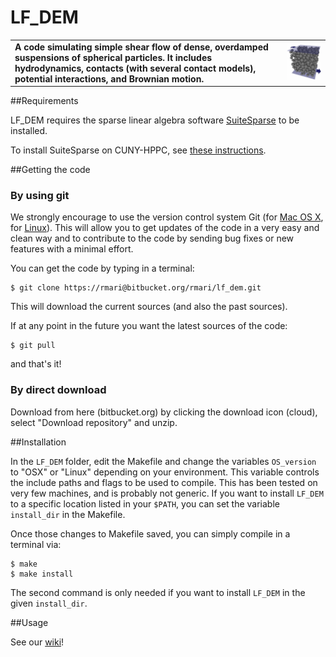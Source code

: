 # LF_DEM

|                                      |                             |
|--------------------------------------|-----------------------------|
|**A code simulating simple shear flow of dense, overdamped suspensions of spherical particles. It includes hydrodynamics, contacts (with several contact models), potential interactions, and Brownian motion.** | ![](./snapshot.png) |


##Requirements

LF_DEM requires the sparse linear algebra software
[SuiteSparse](http://faculty.cse.tamu.edu/davis/suitesparse.html) to
be installed.

To install SuiteSparse on CUNY-HPPC, see [these instructions](./SuiteSparse_Install.md).

##Getting the code

### By using git

We strongly encourage to use the version control system Git (for [Mac OS X](http://git-scm.com/download/mac), for [Linux](http://git-scm.com/download/linux)). This will allow you to get updates
of the code in a very easy and clean way and to contribute to the code
by sending bug fixes or new features with a minimal effort.

You can get the code by typing in a terminal:
```
$ git clone https://rmari@bitbucket.org/rmari/lf_dem.git
```
This will download the current sources (and also the past sources).

If at any point in the future you want the latest sources of the code:
```
$ git pull
```
and that's it!

### By direct download

Download from here (bitbucket.org) by clicking the download icon (cloud), select "Download repository" and unzip.


##Installation

In the `LF_DEM` folder, edit the Makefile and change the variables
```OS_version``` to "OSX" or "Linux" depending on your
environment. This variable controls the include paths and flags to be
used to compile. This has been tested on very few machines, and is
probably not generic. If you want to install `LF_DEM` to a specific
location listed in your `$PATH`, you can set the variable
`install_dir` in the Makefile.

Once those changes to Makefile saved, you can simply compile in a terminal via:

```
$ make
$ make install
```

The second command is only needed if you want to install `LF_DEM` in the given `install_dir`.

##Usage

See our [wiki](https://bitbucket.org/rmari/lf_dem/wiki/Home)!
